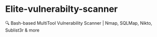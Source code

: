 # Elite-vulnerabilty-scanner
🔍 Bash-based MultiTool Vulnerability Scanner | Nmap, SQLMap, Nikto, Sublist3r &amp; more

